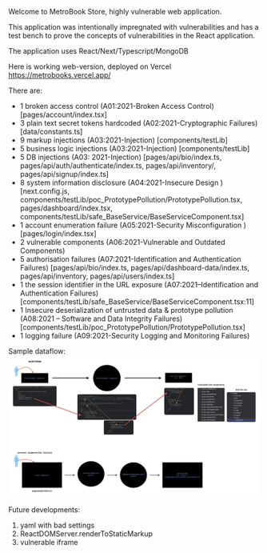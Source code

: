 Welcome to MetroBook Store, highly vulnerable web application.

This application was intentionally impregnated with vulnerabilities and has a test bench to prove the concepts of
vulnerabilities in the React application.

The application uses React/Next/Typescript/MongoDB

Here is working web-version, deployed on Vercel https://metrobooks.vercel.app/

There are:

* 1 broken access control (A01:2021-Broken Access Control) [pages/account/index.tsx]
* 3 plain text secret tokens hardcoded (A02:2021-Cryptographic Failures) [data/constants.ts]
* 9 markup injections (A03:2021-Injection) [components/testLib]
* 5 business logic injections (A03:2021-Injection) [components/testLib]
* 5 DB injections (A03:
  2021-Injection) [pages/api/bio/index.ts, pages/api/auth/authenticate/index.ts, pages/api/inventory/, pages/api/signup/index.ts]
* 8 system information disclosure (A04:2021-Insecure
  Design ) [next.config.js, components/testLib/poc_PrototypePollution/PrototypePollution.tsx, pages/dashboard/index.tsx, components/testLib/safe_BaseService/BaseServiceComponent.tsx]
* 1 account enumeration failure (A05:2021-Security Misconfiguration ) [pages/login/index.tsx]
* 2 vulnerable components (A06:2021-Vulnerable and Outdated Components)
* 5 authorisation failures (A07:2021-Identification and Authentication
  Failures) [pages/api/bio/index.ts, pages/api/dashboard-data/index.ts, pages/api/inventory, pages/api/users/index.ts]
* 1 the session identifier in the URL exposure (A07:2021–Identification and Authentication
  Failures) [components/testLib/safe_BaseService/BaseServiceComponent.tsx:11]
* 1 Insecure deserialization of untrusted data & prototype pollution (A08:2021 – Software and Data Integrity
  Failures) [components/testLib/poc_PrototypePollution/PrototypePollution.tsx]
* 1 logging failure (A09:2021-Security Logging and Monitoring Failures)

Sample dataflow:
![](public/ASTrain.png)

Future developments:

1. yaml with bad settings
2. ReactDOMServer.renderToStaticMarkup
3. vulnerable iframe
